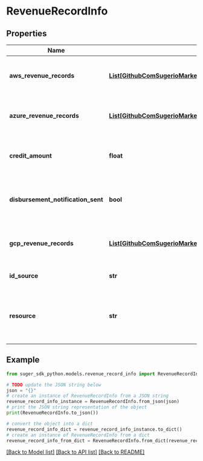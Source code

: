 # RevenueRecordInfo


## Properties

Name | Type | Description | Notes
------------ | ------------- | ------------- | -------------
**aws_revenue_records** | [**List[GithubComSugerioMarketplaceServicePkgLegacyRdsDbLibBillingAwsBillingEvent]**](GithubComSugerioMarketplaceServicePkgLegacyRdsDbLibBillingAwsBillingEvent.md) | For raw revenue records in AWS Marketplace | [optional] 
**azure_revenue_records** | [**List[GithubComSugerioMarketplaceServicePkgLegacyRdsDbLibBillingAzureCmaRevenue]**](GithubComSugerioMarketplaceServicePkgLegacyRdsDbLibBillingAzureCmaRevenue.md) | For raw revenue records in Azure Marketplace | [optional] 
**credit_amount** | **float** | The credit amount used in the revenue record. | [optional] 
**disbursement_notification_sent** | **bool** | Whether the disbursement notification has been sent to the seller/ISV. | [optional] 
**gcp_revenue_records** | [**List[GithubComSugerioMarketplaceServicePkgLegacyRdsDbLibBillingGcpChargeUsage]**](GithubComSugerioMarketplaceServicePkgLegacyRdsDbLibBillingGcpChargeUsage.md) | For raw revenue records in GCP Marketplace | [optional] 
**id_source** | **str** | Source of the revenue record ID. | [optional] 
**resource** | **str** | Resource name for the revenue record. Applicable only to GCP Marketplace. | [optional] 

## Example

```python
from suger_sdk_python.models.revenue_record_info import RevenueRecordInfo

# TODO update the JSON string below
json = "{}"
# create an instance of RevenueRecordInfo from a JSON string
revenue_record_info_instance = RevenueRecordInfo.from_json(json)
# print the JSON string representation of the object
print(RevenueRecordInfo.to_json())

# convert the object into a dict
revenue_record_info_dict = revenue_record_info_instance.to_dict()
# create an instance of RevenueRecordInfo from a dict
revenue_record_info_from_dict = RevenueRecordInfo.from_dict(revenue_record_info_dict)
```
[[Back to Model list]](../README.md#documentation-for-models) [[Back to API list]](../README.md#documentation-for-api-endpoints) [[Back to README]](../README.md)


